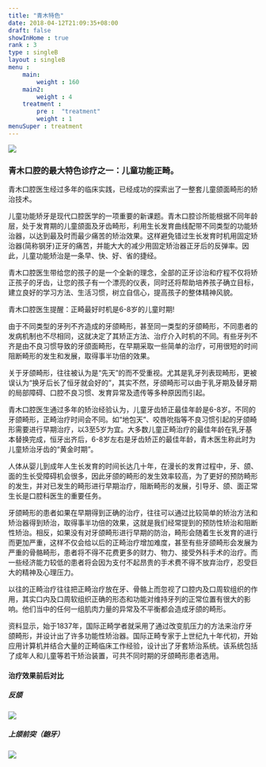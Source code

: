 ```yaml
---
title: "青木特色"
date: 2018-04-12T21:09:35+08:00
draft: false
showInHome : true
rank : 3
type : singleB
layout : singleB
menu :
    main:
        weight : 160
    main2:
        weight : 4
    treatment : 
        pre :  "treatment"
        weight : 1
menuSuper : treatment
---
```


![](/img/gxgn.jpg)

### 青木口腔的最大特色诊疗之一：儿童功能正畸。

青木口腔医生经过多年的临床实践，已经成功的探索出了一整套儿童颌面畸形的矫治技术。

儿童功能矫牙是现代口腔医学的一项重要的新课题。青木口腔诊所能根据不同年龄层，处于发育期的儿童颌面及牙齿畸形，利用生长发育曲线配带不同类型的功能矫治器，以达到最及时而最少痛苦的矫治效果。这样避免错过生长发育时机用固定矫治器(简称钢牙)正牙的痛苦，并能大大的减少用固定矫治器正牙后的反弹率。因此，儿童功能矫治是一条早、快、好、省的捷经。

青木口腔医生带给您的孩子的是一个全新的理念，全部的正牙诊治和疗程不仅将矫正孩子的牙齿，让您的孩子有一个漂亮的仪表，同时还将帮助培养孩子确立目标，建立良好的学习方法、生活习惯，树立自信心，提高孩子的整体精神风貌。

青木口腔医生提醒：正畸最好时机是6-8岁的儿童时期!

由于不同类型的牙列不齐造成的牙颌畸形，甚至同一类型的牙颌畸形，不同患者的发病机制也不尽相同，这就决定了其矫正方法、治疗介入时机的不同。有些牙列不齐是由不良习惯导致的牙颌面畸形，在早期采取一些简单的治疗，可用很短的时间阻断畸形的发生和发展，取得事半功倍的效果。

关于牙颌畸形，往往被认为是“先天”的而不受重视。尤其是乳牙列表现畸形，更被误认为“换牙后长了恒牙就会好的”，其实不然，牙颌畸形可以由于乳牙期及替牙期的局部障碍、口腔不良习惯、发育异常及遗传等多种原因而引起。

青木口腔医生通过多年的矫治经验认为，儿童牙齿矫正最佳年龄是6-8岁。不同的牙颌畸形，正畸治疗时间会不同。如“地包天”、咬唇吮指等不良习惯引起的牙颌畸形需要进行早期治疗，以3至5岁为宜。大多数儿童正畸治疗的最佳年龄在乳牙基本替换完成，恒牙出齐后，6-8岁左右是牙齿矫正的最佳年龄，青木医生称此时为儿童矫治牙齿的“黄金时期”。

人体从婴儿到成年人生长发育的时间长达几十年，在漫长的发育过程中，牙、颌、面的生长受障碍机会很多，因此牙颌的畸形的发生效率较高，为了更好的预防畸形的发生，并对已发生的畸形进行早期治疗，阻断畸形的发展，引导牙、颌、面正常生长是口腔科医生的重要任务。

牙颌畸形的患者如果在早期得到正确的治疗，往往可以通过比较简单的矫治方法和矫治器得到矫治，取得事半功倍的效果，这就是我们经常提到的预防性矫治和阻断性矫治。相反，如果没有对牙颌畸形进行早期的防治，畸形会随着生长发育的进行而更加严重，这样不仅会给以后的正畸治疗增加难度，甚至有些牙颌畸形会发展为严重的骨骼畸形，患者将不得不花费更多的财力、物力、接受外科手术的治疗。而一些经济能力较低的患者将会因为支付不起昂贵的手术费不得不放弃治疗，忍受巨大的精神及心理压力。

以往的正畸治疗往往把正畸治疗放在牙、骨骼上而忽视了口腔内及口周软组织的作用，其实口内及口周软组织正确的形态和功能对维持牙列的正常位置有很大的影响。他们当中的任何一组肌肉力量的异常及不平衡都会造成牙颌的畸形。

资料显示，始于1837年，国际正畸学者就采用了通过改变肌压力的方法来治疗牙颌畸形，并设计出了许多功能性矫治器。国际正畸专家于上世纪九十年代初，开始应用计算机并结合大量的正畸临床工作经验，设计出了牙套矫治系统。该系统包括了成年人和儿童等若干矫治装置，可共不同时期的牙颌畸形患者选用。

#### 治疗效果前后对比

##### 反颌

![](/img/003.jpg)

##### 上颌前突（龅牙）

![](/img/002.jpg)